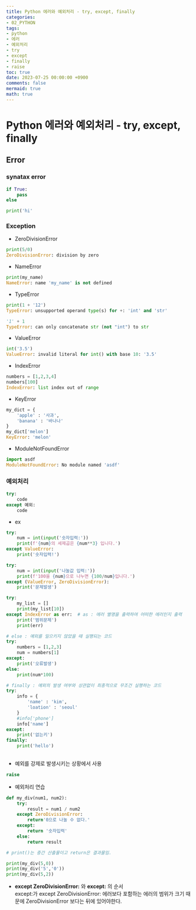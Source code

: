 ```yaml
---
title: Python 에러와 예외처리 - try, except, finally
categories:
- 02_PYTHON
tags:
- python
- 에러
- 예외처리
- try
- except
- finally
- raise
toc: true
date: 2023-07-25 00:00:00 +0900
comments: false
mermaid: true
math: true
---
```

# Python 에러와 예외처리 - try, except, finally

## Error
### synatax error
```python
if True:
    pass
else
```

```python
print('hi'
```

### Exception
- ZeroDivisionError
```python
print(5/0)
ZeroDivisionError: division by zero
```
- NameError
```python
print(my_name)
NameError: name 'my_name' is not defined
```
- TypeError
```python
print(1 + '12')
TypeError: unsupported operand type(s) for +: 'int' and 'str'
```
```python
'1' + 1
TypeError: can only concatenate str (not "int") to str
```
- ValueError
```python
int('3.5')
ValueError: invalid literal for int() with base 10: '3.5'
```
- IndexError
```python
numbers = [1,2,3,4]
numbers[100]
IndexError: list index out of range
```
- KeyError
```python
my_dict = {
    'apple' : '사과',
    'banana' : '바나나'
}
my_dict['melon']
KeyError: 'melon'
```
- ModuleNotFoundError
```python
import asdf
ModuleNotFoundError: No module named 'asdf'
```


### 예외처리

```python
try:
    code
except 예외:
    code
```
- ex

```python
try:
    num = int(input('숫자입력:'))
    print(f'{num}의 세제곱은 {num**3} 입니다.')
except ValueError:
    print('숫자입력!')
```
```python
try:
    num = int(input('나눌값 입력:'))
    print(f'100을 {num}으로 나누면 {100/num}입니다.')
except (ValueError, ZeroDivisionError):
    print('문제발생')
```

```python
try:
    my_list = []
    print(my_list[10])
except IndexError as err:  # as : 에러 별명을 출력하여 어떠한 에러인지 출력
    print('범위문제')
    print(err)
```

```python
# else : 예외를 일으키지 않았을 때 실행되는 코드
try:
    numbers = [1,2,3]
    num = numbers[1]
except:
    print('오류발생')
else:
    print(num*100)   
```

```python
# finally : 예외의 발생 여부와 상관없이 최종적으로 무조건 실행하는 코드
try:
    info = {
        'name' : 'kim',
        'loation' : 'seoul'
    }
    #info['phone']
    info['name']
except:
    print('없는키')
finally:
    print('hello')
    
```
- 예외를 강제로 발생시키는 상황에서 사용
```python
raise
```
-  예외처리 연습
```python
def my_div(num1, num2):
    try:
        result = num1 / num2
    except ZeroDivisionError:
        return'0으로 나눌 수 없다.'
    except:
        return '숫자입력'
    else:
        return result

# print()는 중간 산출물이고 return은 결과물임.

print(my_div(5,0))
print(my_div('5','0'))
print(my_div(5,2))
```
- **except ZeroDivisionError:** 와 **except:** 의 순서   
     except:가 except ZeroDivisionError: 에러보다 포함하는 에러의 범위가 크기 때문에 ZeroDivisionError 보다는 뒤에 있어야한다.
